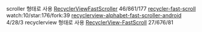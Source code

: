 

scroller 형태로 사용
[RecyclerViewFastScroller](https://github.com/danoz73/RecyclerViewFastScroller)
46/861/177
[recycler-fast-scroll](https://github.com/FutureMind/recycler-fast-scroll)
watch:10/star:176/fork:39
[recyclerview-alphabet-fast-scroller-android](https://github.com/viethoa/recyclerview-alphabet-fast-scroller-android)
4/28/3
recyclerview 형태로 사용
[RecyclerView-FastScroll](https://github.com/timusus/RecyclerView-FastScroll)
27/676/81
